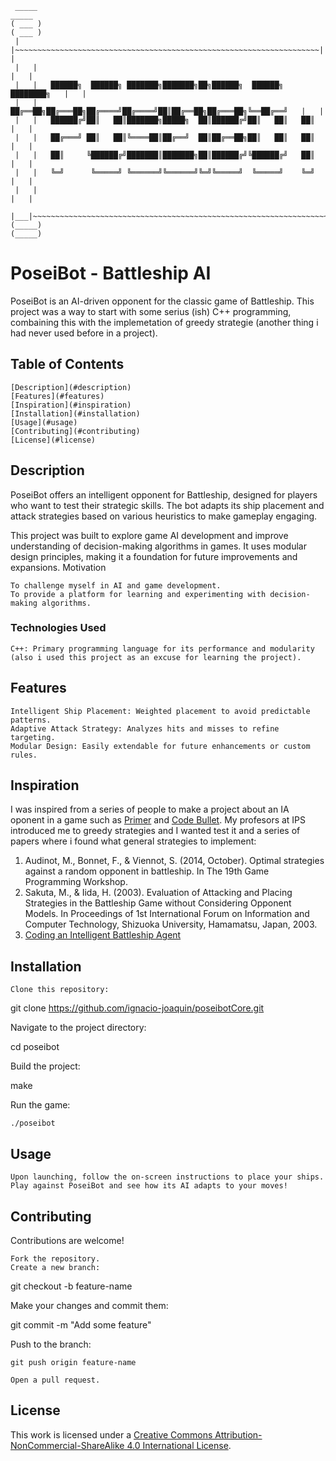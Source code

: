 ```
 _____                                                                    _____ 
( ___ )                                                                  ( ___ )
 |   |~~~~~~~~~~~~~~~~~~~~~~~~~~~~~~~~~~~~~~~~~~~~~~~~~~~~~~~~~~~~~~~~~~~~|   | 
 |   |                                                                    |   | 
 |   |   ██████╗  ██████╗ ███████╗███████╗██╗██████╗  ██████╗ ████████╗   |   | 
 |   |   ██╔══██╗██╔═══██╗██╔════╝██╔════╝██║██╔══██╗██╔═══██╗╚══██╔══╝   |   | 
 |   |   ██████╔╝██║   ██║███████╗█████╗  ██║██████╔╝██║   ██║   ██║      |   | 
 |   |   ██╔═══╝ ██║   ██║╚════██║██╔══╝  ██║██╔══██╗██║   ██║   ██║      |   | 
 |   |   ██║     ╚██████╔╝███████║███████╗██║██████╔╝╚██████╔╝   ██║      |   | 
 |   |   ╚═╝      ╚═════╝ ╚══════╝╚══════╝╚═╝╚═════╝  ╚═════╝    ╚═╝      |   | 
 |   |                                                                    |   | 
 |___|~~~~~~~~~~~~~~~~~~~~~~~~~~~~~~~~~~~~~~~~~~~~~~~~~~~~~~~~~~~~~~~~~~~~|___| 
(_____)                                                                  (_____)
```

# PoseiBot - Battleship AI

PoseiBot is an AI-driven opponent for the classic game of Battleship. This project was a way to start with some serius (ish) C++ programming, combaining this with the implemetation of greedy strategie (another thing i had never used before in a project).
## Table of Contents
    [Description](#description)
    [Features](#features)
    [Inspiration](#inspiration)
    [Installation](#installation)
    [Usage](#usage)
    [Contributing](#contributing)
    [License](#license)

## Description

PoseiBot offers an intelligent opponent for Battleship, designed for players who want to test their strategic skills. The bot adapts its ship placement and attack strategies based on various heuristics to make gameplay engaging.

This project was built to explore game AI development and improve understanding of decision-making algorithms in games. It uses modular design principles, making it a foundation for future improvements and expansions.
Motivation

    To challenge myself in AI and game development.
    To provide a platform for learning and experimenting with decision-making algorithms.

### Technologies Used

    C++: Primary programming language for its performance and modularity (also i used this project as an excuse for learning the project).

## Features

    Intelligent Ship Placement: Weighted placement to avoid predictable patterns.
    Adaptive Attack Strategy: Analyzes hits and misses to refine targeting.
    Modular Design: Easily extendable for future enhancements or custom rules.
    
## Inspiration
I was inspired from a series of people to make a project about an IA oponent in a game such as [Primer](https://www.youtube.com/@PrimerBlobs) and [Code Bullet](https://www.youtube.com/@CodeBullet). My profesors at IPS introduced me to greedy strategies and I wanted test it and a series of papers where i found what general strategies to implement:
1. Audinot, M., Bonnet, F., & Viennot, S. (2014, October). Optimal strategies against a random opponent in battleship. In The 19th Game Programming Workshop.
2. Sakuta, M., & Iida, H. (2003). Evaluation of Attacking and Placing Strategies in the Battleship Game without Considering Opponent Models. In Proceedings of 1st International Forum on Information and Computer Technology, Shizuoka University, Hamamatsu, Japan, 2003.
3. [Coding an Intelligent Battleship Agent](https://towardsdatascience.com/coding-an-intelligent-battleship-agent-bf0064a4b319)

## Installation

    Clone this repository:

git clone https://github.com/ignacio-joaquin/poseibotCore.git  

Navigate to the project directory:

cd poseibot  

Build the project:

make  

Run the game:

    ./poseibot  

## Usage

    Upon launching, follow the on-screen instructions to place your ships.
    Play against PoseiBot and see how its AI adapts to your moves!


## Contributing

Contributions are welcome!

    Fork the repository.
    Create a new branch:

git checkout -b feature-name  

Make your changes and commit them:

git commit -m "Add some feature"  

Push to the branch:

    git push origin feature-name  

    Open a pull request.

## License

This work is licensed under a
[Creative Commons Attribution-NonCommercial-ShareAlike 4.0 International License](license).